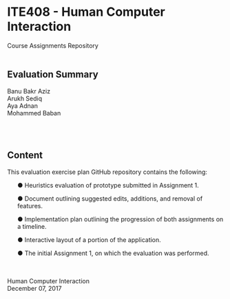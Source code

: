 # ITE408 - Human Computer Interaction 
Course Assignments Repository
<br>
<br>

<h2> Evaluation Summary </h2>

Banu Bakr Aziz
<br>
Arukh Sediq
<br>
Aya Adnan
<br>
Mohammed Baban 

<br>
<br>

<h2> Content </h2>
<p> This evaluation exercise plan GitHub repository contains the following: </p>
<ul>● Heuristics evaluation of prototype submitted in Assignment 1. </ul>
<ul>● Document outlining suggested edits, additions, and removal of features. </ul>
<ul>● Implementation plan outlining the progression of both assignments on a timeline. </ul>
<ul>● Interactive layout of a portion of the application. </ul>
<ul>● The initial Assignment 1, on which the evaluation was performed. </ul>
<br>
<br>
Human Computer Interaction
<br>
December 07, 2017
